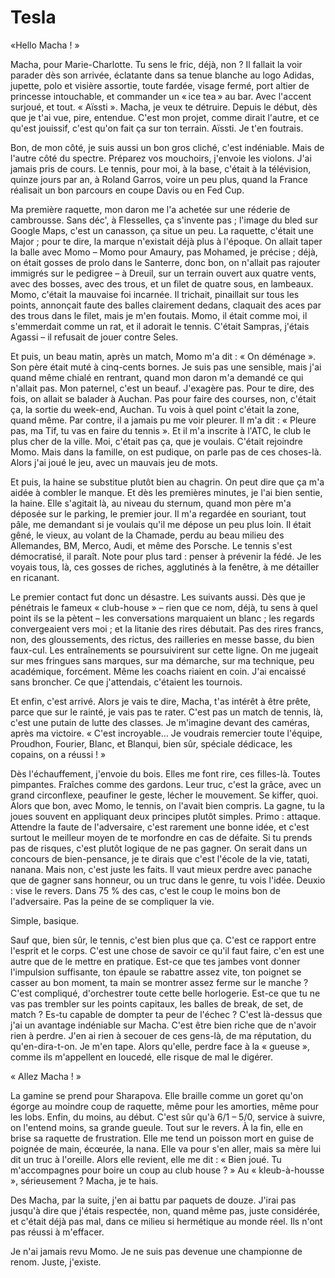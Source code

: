 # Tesla


«Hello Macha ! »

Macha, pour Marie-Charlotte. Tu sens le fric, déjà, non ? Il fallait la voir parader dès son arrivée, éclatante dans sa tenue blanche au logo Adidas, jupette, polo et visière assortie, toute fardée, visage fermé, port altier de princesse intouchable, et commander un « ice tea » au bar. Avec l'accent surjoué, et tout. « Aïssti ». Macha, je veux te détruire. Depuis le début, dès que je t'ai vue, pire, entendue. C'est mon projet, comme dirait l'autre, et ce qu'est jouissif, c'est qu'on fait ça sur ton terrain. Aïssti. Je t'en foutrais.

Bon, de mon côté, je suis aussi un bon gros cliché, c'est indéniable. Mais de l'autre côté du spectre. Préparez vos mouchoirs, j'envoie les violons. J'ai jamais pris de cours. Le tennis, pour moi, à la base, c'était à la télévision, quinze jours par an, à Roland Garros, voire un peu plus, quand la France réalisait un bon parcours en coupe Davis ou en Fed Cup.

Ma première raquette, mon daron me l'a achetée sur une réderie de cambrousse. Sans déc', à Flesselles, ça s'invente pas ; l'image du bled sur Google Maps, c'est un canasson, ça situe un peu. La raquette, c'était une Major ; pour te dire, la marque n'existait déjà plus à l'époque. On allait taper la balle avec Momo – Momo pour Amaury, pas Mohamed, je précise ; déjà, on était gosses de prolo dans le Santerre, donc bon, on n'allait pas rajouter immigrés sur le pedigree – à Dreuil, sur un terrain ouvert aux quatre vents, avec des bosses, avec des trous, et un filet de quatre sous, en lambeaux. Momo, c'était la mauvaise foi incarnée. Il trichait, pinaillait sur tous les points, annonçait faute des balles clairement dedans, claquait des aces par des trous dans le filet, mais je m'en foutais. Momo, il était comme moi, il s'emmerdait comme un rat, et il adorait le tennis. C'était Sampras, j'étais Agassi – il refusait de jouer contre Seles.

Et puis, un beau matin, après un match, Momo m'a dit : « On déménage ». Son père était muté à cinq-cents bornes. Je suis pas une sensible, mais j'ai quand même chialé en rentrant, quand mon daron m'a demandé ce qui n'allait pas. Mon paternel, c'est un beauf. J'exagère pas. Pour te dire, des fois, on allait se balader à Auchan. Pas pour faire des courses, non, c'était ça, la sortie du week-end, Auchan. Tu vois à quel point c'était la zone, quand même. Par contre, il a jamais pu me voir pleurer.
Il m'a dit : « Pleure pas, ma Tif, tu vas en faire du tennis ». Et il m'a inscrite à l'ATC, le club le plus cher de la ville. Moi, c'était pas ça, que je voulais. C'était rejoindre Momo. Mais dans la famille, on est pudique, on parle pas de ces choses-là. Alors j'ai joué le jeu, avec un mauvais jeu de mots.

Et puis, la haine se substitue plutôt bien au chagrin. On peut dire que ça m'a aidée à combler le manque. Et dès les premières minutes, je l'ai bien sentie, la haine. Elle s'agitait là, au niveau du sternum, quand mon père m'a déposée sur le parking, le premier jour. Il m'a regardée en souriant, tout pâle, me demandant si je voulais qu'il me dépose un peu plus loin. Il était gêné, le vieux, au volant de la Chamade, perdu au beau milieu des Allemandes, BM, Merco, Audi, et même des Porsche. Le tennis s'est démocratisé, il paraît. Note pour plus tard : penser à prévenir la fédé. Je les voyais tous, là, ces gosses de riches, agglutinés à la fenêtre, à me détailler en ricanant.

Le premier contact fut donc un désastre. Les suivants aussi. Dès que je pénétrais le fameux « club-house » – rien que ce nom, déjà, tu sens à quel point ils se la pètent – les conversations marquaient un blanc ; les regards convergeaient vers moi ; et la litanie des rires débutait. Pas des rires francs, non, des gloussements, des rictus, des railleries en messe basse, du bien faux-cul. Les entraînements se poursuivirent sur cette ligne. On me jugeait sur mes fringues sans marques, sur ma démarche, sur ma technique, peu académique, forcément. Même les coachs riaient en coin. J'ai encaissé sans broncher. Ce que j'attendais, c'étaient les tournois.

Et enfin, c'est arrivé. Alors je vais te dire, Macha, t'as intérêt à être prête, parce que sur le rainté, je vais pas te rater. C'est pas un match de tennis, là, c'est une putain de lutte des classes. Je m'imagine devant des caméras, après ma victoire. « C'est incroyable... Je voudrais remercier toute l'équipe, Proudhon, Fourier, Blanc, et Blanqui, bien sûr, spéciale dédicace, les copains, on a réussi ! »

Dès l'échauffement, j'envoie du bois. Elles me font rire, ces filles-là. Toutes pimpantes. Fraîches comme des gardons. Leur truc, c'est la grâce, avec un grand circonflexe, peaufiner le geste, lécher le mouvement. Se kiffer, quoi. Alors que bon, avec Momo, le tennis, on l'avait bien compris. La gagne, tu la joues souvent en appliquant deux principes plutôt simples. Primo : attaque. Attendre la faute de l'adversaire, c'est rarement une bonne idée, et c'est surtout le meilleur moyen de te morfondre en cas de défaite. Si tu prends pas de risques, c'est plutôt logique de ne pas gagner. On serait dans un concours de bien-pensance, je te dirais que c'est l'école de la vie, tatati, nanana. Mais non, c'est juste les faits. Il vaut mieux perdre avec panache que de gagner sans honneur, ou un truc dans le genre, tu vois l'idée. Deuxio : vise le revers. Dans 75 % des cas, c'est le coup le moins bon de l'adversaire. Pas la peine de se compliquer la vie.

Simple, basique.

Sauf que, bien sûr, le tennis, c'est bien plus que ça. C'est ce rapport entre l'esprit et le corps. C'est une chose de savoir ce qu'il faut faire, c'en est une autre que de le mettre en pratique. Est-ce que tes jambes vont donner l'impulsion suffisante, ton épaule se rabattre assez vite, ton poignet se casser au bon moment, ta main se montrer assez ferme sur le manche ? C'est compliqué, d'orchestrer toute cette belle horlogerie. Est-ce que tu ne vas pas trembler sur les points capitaux, les balles de break, de set, de match ? Es-tu capable de dompter ta peur de l'échec ? C'est là-dessus que j'ai un avantage indéniable sur Macha. C'est être bien riche que de n'avoir rien à perdre. J'en ai rien à secouer de ces gens-là, de ma réputation, du qu'en-dira-t-on. Je m'en tape. Alors qu'elle, perdre face à la « gueuse », comme ils m'appellent en loucedé, elle risque de mal le digérer.

« Allez Macha ! »

La gamine se prend pour Sharapova. Elle braille comme un goret qu'on égorge au moindre coup de raquette, même pour les amorties, même pour les lobs. Enfin, du moins, au début. C'est sûr qu'à 6/1 – 5/0, service à suivre, on l'entend moins, sa grande gueule. Tout sur le revers. À la fin, elle en brise sa raquette de frustration. Elle me tend un poisson mort en guise de poignée de main, écœurée, la nana. Elle va pour s'en aller, mais sa mère lui dit un truc à l'oreille. Alors elle revient, elle me dit : « Bien joué. Tu m'accompagnes pour boire un coup au club house ? » Au « kleub-à-housse », sérieusement ? Macha, je te hais.

Des Macha, par la suite, j'en ai battu par paquets de douze. J'irai pas jusqu'à dire que j'étais respectée, non, quand même pas, juste considérée, et c'était déjà pas mal, dans ce milieu si hermétique au monde réel. Ils n'ont pas réussi à m'effacer.

Je n'ai jamais revu Momo. Je ne suis pas devenue une championne de renom. Juste, j'existe.
